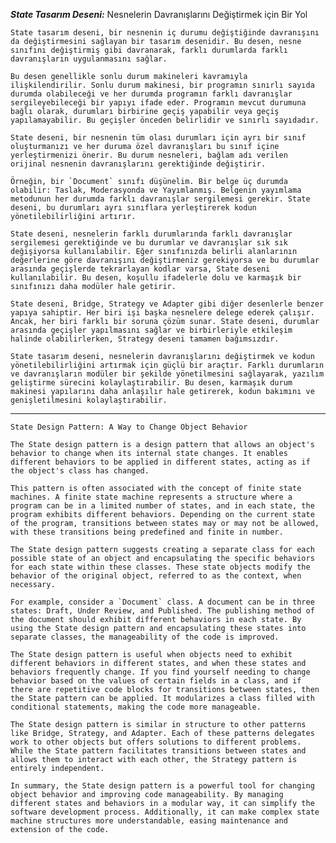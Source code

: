 ***State Tasarım Deseni:*** Nesnelerin Davranışlarını Değiştirmek için Bir Yol

	State tasarım deseni, bir nesnenin iç durumu değiştiğinde davranışını da değiştirmesini sağlayan bir tasarım desenidir. Bu desen, nesne sınıfını değiştirmiş gibi davranarak, farklı durumlarda farklı davranışların uygulanmasını sağlar.

	Bu desen genellikle sonlu durum makineleri kavramıyla ilişkilendirilir. Sonlu durum makinesi, bir programın sınırlı sayıda durumda olabileceği ve her durumda programın farklı davranışlar sergileyebileceği bir yapıyı ifade eder. Programın mevcut durumuna bağlı olarak, durumları birbirine geçiş yapabilir veya geçiş yapılamayabilir. Bu geçişler önceden belirlidir ve sınırlı sayıdadır.

	State deseni, bir nesnenin tüm olası durumları için ayrı bir sınıf oluşturmanızı ve her duruma özel davranışları bu sınıf içine yerleştirmenizi önerir. Bu durum nesneleri, bağlam adı verilen orijinal nesnenin davranışlarını gerektiğinde değiştirir.

	Örneğin, bir `Document` sınıfı düşünelim. Bir belge üç durumda olabilir: Taslak, Moderasyonda ve Yayımlanmış. Belgenin yayımlama metodunun her durumda farklı davranışlar sergilemesi gerekir. State deseni, bu durumları ayrı sınıflara yerleştirerek kodun yönetilebilirliğini artırır.

	State deseni, nesnelerin farklı durumlarında farklı davranışlar sergilemesi gerektiğinde ve bu durumlar ve davranışlar sık sık değişiyorsa kullanılabilir. Eğer sınıfınızda belirli alanlarının değerlerine göre davranışını değiştirmeniz gerekiyorsa ve bu durumlar arasında geçişlerde tekrarlayan kodlar varsa, State deseni kullanılabilir. Bu desen, koşullu ifadelerle dolu ve karmaşık bir sınıfınızı daha modüler hale getirir.

	State deseni, Bridge, Strategy ve Adapter gibi diğer desenlerle benzer yapıya sahiptir. Her biri işi başka nesnelere delege ederek çalışır. Ancak, her biri farklı bir soruna çözüm sunar. State deseni, durumlar arasında geçişler yapılmasını sağlar ve birbirleriyle etkileşim halinde olabilirlerken, Strategy deseni tamamen bağımsızdır.

	State tasarım deseni, nesnelerin davranışlarını değiştirmek ve kodun yönetilebilirliğini artırmak için güçlü bir araçtır. Farklı durumların ve davranışların modüler bir şekilde yönetilmesini sağlayarak, yazılım geliştirme sürecini kolaylaştırabilir. Bu desen, karmaşık durum makinesi yapılarını daha anlaşılır hale getirerek, kodun bakımını ve genişletilmesini kolaylaştırabilir.

---
	State Design Pattern: A Way to Change Object Behavior

	The State design pattern is a design pattern that allows an object's behavior to change when its internal state changes. It enables different behaviors to be applied in different states, acting as if the object's class has changed.

	This pattern is often associated with the concept of finite state machines. A finite state machine represents a structure where a program can be in a limited number of states, and in each state, the program exhibits different behaviors. Depending on the current state of the program, transitions between states may or may not be allowed, with these transitions being predefined and finite in number.

	The State design pattern suggests creating a separate class for each possible state of an object and encapsulating the specific behaviors for each state within these classes. These state objects modify the behavior of the original object, referred to as the context, when necessary.

	For example, consider a `Document` class. A document can be in three states: Draft, Under Review, and Published. The publishing method of the document should exhibit different behaviors in each state. By using the State design pattern and encapsulating these states into separate classes, the manageability of the code is improved.

	The State design pattern is useful when objects need to exhibit different behaviors in different states, and when these states and behaviors frequently change. If you find yourself needing to change behavior based on the values of certain fields in a class, and if there are repetitive code blocks for transitions between states, then the State pattern can be applied. It modularizes a class filled with conditional statements, making the code more manageable.

	The State design pattern is similar in structure to other patterns like Bridge, Strategy, and Adapter. Each of these patterns delegates work to other objects but offers solutions to different problems. While the State pattern facilitates transitions between states and allows them to interact with each other, the Strategy pattern is entirely independent.

	In summary, the State design pattern is a powerful tool for changing object behavior and improving code manageability. By managing different states and behaviors in a modular way, it can simplify the software development process. Additionally, it can make complex state machine structures more understandable, easing maintenance and extension of the code.